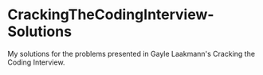# CrackingTheCodingInterview-Solutions
My solutions for the problems presented in Gayle Laakmann's Cracking the Coding Interview.
